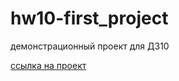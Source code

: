 # hw10-first_project
демонстрационный проект для ДЗ10

[ссылка на проект](https://irina-64.github.io/hw10-first_project/)
